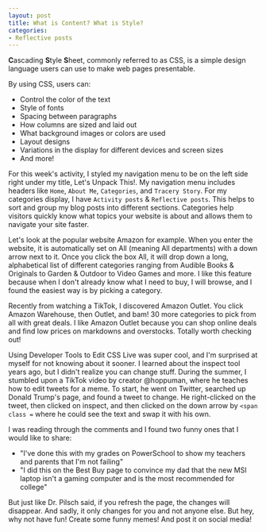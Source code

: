 ```yaml
---
layout: post
title: What is Content? What is Style?
categories:
- Reflective posts
---
```

**C**ascading **S**tyle **S**heet, commonly referred to as CSS, is a simple design language users can use to make web pages presentable.
<br/> 

By using CSS, users can:
 * Control the color of the text
 * Style of fonts
 * Spacing between paragraphs
 * How columns are sized and laid out
 * What background images or colors are used
 * Layout designs
 * Variations in the display for different devices and screen sizes 
 * And more! 

For this week's activity, I styled my navigation menu to be on the left side right under my title, Let's Unpack This!.  My navigation menu includes headers like `Home`, `About Me`, `Categories`, and `Tracery Story`. For my categories display, I have `Activity posts` & `Reflective posts`. This helps to sort and group my blog posts into different sections. Categories help visitors quickly know what topics your website is about and allows them to navigate your site faster. 

Let's look at the popular website Amazon for example. When you enter the website, it is automatically set on All (meaning All departments) with a down arrow next to it. Once you click the box All, it will drop down a long, alphabetical list of different categories ranging from Audible Books & Originals to Garden & Outdoor to Video Games and more. I like this feature because when I don't already know what I need to buy, I will browse, and I found the easiest way is by picking a category. 
<br/> 

Recently from watching a TikTok, I discovered Amazon Outlet. You click Amazon Warehouse, then Outlet, and bam! 30 more categories to pick from all with great deals. I like Amazon Outlet because you can shop online deals and find low prices on markdowns and overstocks. Totally worth checking out! 
<br/> 

Using Developer Tools to Edit CSS Live was super cool, and I'm surprised at myself for not knowing about it sooner. I learned about the inspect tool years ago, but I didn't realize you can change stuff. During the summer, I stumbled upon a TikTok video by creator @hoppuman, where he teaches how to edit tweets for a meme. To start, he went on Twitter, searched up Donald Trump's page, and found a tweet to change. He right-clicked on the tweet, then clicked on inspect, and then clicked on the down arrow by `<span class =` where he could see the text and swap it with his own.  

I was reading through the comments and I found two funny ones that I would like to share: 
 * "I've done this with my grades on PowerSchool to show my teachers and parents that I'm not failing" 
 * "I did this on the Best Buy page to convince my dad that the new MSI laptop isn't a gaming computer and is the most recommended for college" 
 
But just like Dr. Pilsch said, if you refresh the page, the changes will disappear. And sadly, it only changes for you and not anyone else. But hey, why not have fun! Create some funny memes! And post it on social media! 
